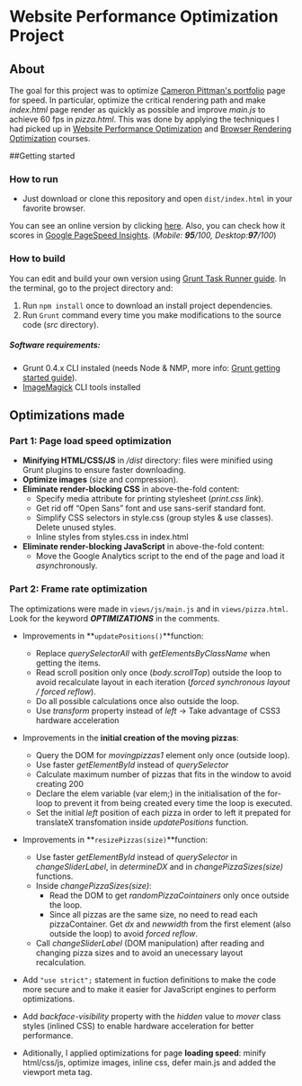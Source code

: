 # Website Performance Optimization Project

## About
The goal for this project was to optimize [Cameron Pittman's portfolio](https://github.com/gosukiwi/web-performance-portfolio) page for speed. In particular, optimize the critical rendering path and make _index.html_ page render as quickly as possible and improve _main.js_ to achieve 60 fps in _pizza.html_. This was done by applying the techniques I had picked up in  [Website Performance Optimization](https://www.udacity.com/course/ud884) and [Browser Rendering Optimization](https://www.udacity.com/course/ud860) courses. 


##Getting started
### How to run
* Just download or clone this repository and open `dist/index.html` in your favorite browser. 

You can see an online version by clicking [here](https://andreumasferrer.github.io/UDACITY_Front-end_Nanodegree/p4_website_optimization/dist/). Also, you can check how it scores in [Google PageSpeed Insights](https://developers.google.com/speed/pagespeed/insights/?url=https%3A%2F%2Fandreumasferrer.github.io%2FUDACITY_Front-end_Nanodegree%2Fp4_website_optimization%2Fdist%2F&tab=mobile). (_Mobile: **95**/100, Desktop:**97**/100_)
### How to build
You can edit and build your own version using [Grunt Task Runner guide](http://gruntjs.com). In the terminal, go to the project directory and:

1. Run `npm install` once to download an install project dependencies.
2. Run `Grunt` command every time you make modifications to the source code (_src_ directory).

##### Software requirements: 
* Grunt 0.4.x CLI instaled (needs Node & NMP, more info: [Grunt getting started guide](http://gruntjs.com/getting-started)). 
* [ImageMagick](http://www.imagemagick.org/script/binary-releases.php) CLI tools installed 

## Optimizations made
### Part 1: Page load speed optimization

* **Minifying HTML/CSS/JS** in _/dist_ directory: files were minified using Grunt plugins to ensure faster downloading.
* **Optimize images** (size and compression).
* **Eliminate render-blocking CSS** in above-the-fold content:
	* Specify media attribute for printing stylesheet (_print.css link_).
	* Get rid off “Open Sans” font and use sans-serif standard font.
	* Simplify CSS selectors in style.css (group styles & use classes). Delete unused styles.
	* Inline styles from styles.css in index.html
* **Eliminate render-blocking JavaScript** in above-the-fold content:
	* Move the Google Analytics script to the end of the page and load it *async*hronously.


### Part 2: Frame rate optimization

The optimizations were made in `views/js/main.js` and in `views/pizza.html`. Look for the keyword _**OPTIMIZATIONS**_ in the comments. 

* Improvements in **`updatePositions()`**function:
	* Replace _querySelectorAll_ with _getElementsByClassName_ when getting the items.
	* Read scroll position only once (_body.scrollTop_) outside the loop to avoid recalculate layout in each iteration (_forced synchronous layout / forced reflow_). 
	* Do all possible calculations once also outside the loop.
	* Use _transform_ property instead of _left_ ->  Take advantage of CSS3 hardware acceleration 
* Improvements in the **initial creation of the moving pizzas**:
	* Query the DOM for _movingpizzas1_ element only once (outside loop).
	* Use faster _getElementById_ instead of _querySelector_
	* Calculate maximum number of pizzas that fits in the window to avoid creating 200
	* Declare the elem variable (var elem;) in the initialisation of the for-loop to prevent it from being created every time the loop is executed.
	* Set the initial _left_ position of each pizza in order to left it prepated for translateX transfomation inside _updatePositions_ function.
* Improvements in **`resizePizzas(size)`**function:
	* Use faster _getElementById_ instead of _querySelector_ in _changeSliderLabel_, in _determineDX_ and in _changePizzaSizes(size)_ functions.
	* Inside _changePizzaSizes(size)_: 
		* Read the DOM to get _randomPizzaCointainers_ only once outside the loop. 
		* Since all pizzas are the same size, no need to read each pizzaContainer. Get _dx_ and _newwidth_ from the first element (also outside the loop) to avoid _forced reflow_.
	* Call _changeSliderLabel_ (DOM manipulation) after reading and changing pizza sizes and to avoid an unecessary layout recalculation.
* Add `"use strict";` statement in fuction definitions to make the code more secure and to make it easier for JavaScript engines to perform optimizations.
* Add _backface-visibility_ property with the _hidden_ value to _mover_ class styles (inlined CSS) to enable hardware acceleration for better performance.

* Aditionally, I applied optimizations for page **loading speed**: minify html/css/js, optimize images, inline css, defer main.js and added the viewport meta tag.
